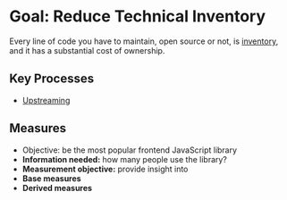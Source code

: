 # Goal: Reduce Technical Inventory

Every line of code you have to maintain, open source or not, is [inventory](http://michaelfeathers.typepad.com/michael_feathers_blog/2011/05/the-carrying-cost-of-code-taking-lean-seriously.html), and it has a substantial cost of ownership.

## Key Processes

- [Upstreaming](/processes/upstreaming.md)

## Measures

- Objective: be the most popular frontend JavaScript library
- **Information needed:** how many people use the library?
- **Measurement objective:** provide insight into
- **Base measures**
- **Derived measures**
